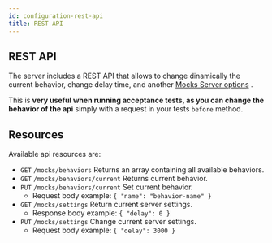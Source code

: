```yaml
---
id: configuration-rest-api
title: REST API
---
```


## REST API

The server includes a REST API that allows to change dinamically the current behavior, change delay time, and another [Mocks Server options](configuration-command-line-arguments.md) .

This is __very useful when running acceptance tests, as you can change the behavior of the api__ simply with a request in your tests `before` method.

## Resources

Available api resources are:

* `GET` `/mocks/behaviors` Returns an array containing all available behaviors.
* `GET` `/mocks/behaviors/current` Returns current behavior.
* `PUT` `/mocks/behaviors/current` Set current behavior.
  * Request body example: `{ "name": "behavior-name" }`
* `GET` `/mocks/settings` Return current server settings.
  * Response body example: `{ "delay": 0 }`
* `PUT` `/mocks/settings` Change current server settings.
  * Request body example: `{ "delay": 3000 }`
